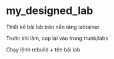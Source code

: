# my_designed_lab

Thiết kế bài lab trên nền tảng labtainer

Trước khi làm, cop lại vào trong trunk/labs

Chạy lệnh rebuild + tên bài lab
